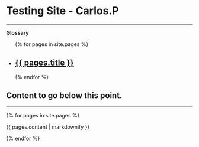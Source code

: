 # Testing Site - Carlos.P
___

<strong>Glossary</strong>

<nav>
<ul>
{% for pages in site.pages %}
<li>
  <a href="{{ pages.url | prepend: site.baseurl }}">
   <h2>{{ pages.title }}</h2>
  </a>
  </li>
{% endfor %}
</ul>
</nav>


## Content to go below this point.
___

{% for pages in site.pages %}
  <p>{{ pages.content | markdownify }}</p>
{% endfor %}
